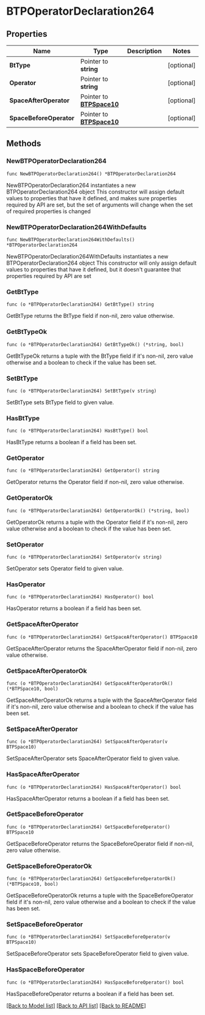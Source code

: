 # BTPOperatorDeclaration264

## Properties

Name | Type | Description | Notes
------------ | ------------- | ------------- | -------------
**BtType** | Pointer to **string** |  | [optional] 
**Operator** | Pointer to **string** |  | [optional] 
**SpaceAfterOperator** | Pointer to [**BTPSpace10**](BTPSpace-10.md) |  | [optional] 
**SpaceBeforeOperator** | Pointer to [**BTPSpace10**](BTPSpace-10.md) |  | [optional] 

## Methods

### NewBTPOperatorDeclaration264

`func NewBTPOperatorDeclaration264() *BTPOperatorDeclaration264`

NewBTPOperatorDeclaration264 instantiates a new BTPOperatorDeclaration264 object
This constructor will assign default values to properties that have it defined,
and makes sure properties required by API are set, but the set of arguments
will change when the set of required properties is changed

### NewBTPOperatorDeclaration264WithDefaults

`func NewBTPOperatorDeclaration264WithDefaults() *BTPOperatorDeclaration264`

NewBTPOperatorDeclaration264WithDefaults instantiates a new BTPOperatorDeclaration264 object
This constructor will only assign default values to properties that have it defined,
but it doesn't guarantee that properties required by API are set

### GetBtType

`func (o *BTPOperatorDeclaration264) GetBtType() string`

GetBtType returns the BtType field if non-nil, zero value otherwise.

### GetBtTypeOk

`func (o *BTPOperatorDeclaration264) GetBtTypeOk() (*string, bool)`

GetBtTypeOk returns a tuple with the BtType field if it's non-nil, zero value otherwise
and a boolean to check if the value has been set.

### SetBtType

`func (o *BTPOperatorDeclaration264) SetBtType(v string)`

SetBtType sets BtType field to given value.

### HasBtType

`func (o *BTPOperatorDeclaration264) HasBtType() bool`

HasBtType returns a boolean if a field has been set.

### GetOperator

`func (o *BTPOperatorDeclaration264) GetOperator() string`

GetOperator returns the Operator field if non-nil, zero value otherwise.

### GetOperatorOk

`func (o *BTPOperatorDeclaration264) GetOperatorOk() (*string, bool)`

GetOperatorOk returns a tuple with the Operator field if it's non-nil, zero value otherwise
and a boolean to check if the value has been set.

### SetOperator

`func (o *BTPOperatorDeclaration264) SetOperator(v string)`

SetOperator sets Operator field to given value.

### HasOperator

`func (o *BTPOperatorDeclaration264) HasOperator() bool`

HasOperator returns a boolean if a field has been set.

### GetSpaceAfterOperator

`func (o *BTPOperatorDeclaration264) GetSpaceAfterOperator() BTPSpace10`

GetSpaceAfterOperator returns the SpaceAfterOperator field if non-nil, zero value otherwise.

### GetSpaceAfterOperatorOk

`func (o *BTPOperatorDeclaration264) GetSpaceAfterOperatorOk() (*BTPSpace10, bool)`

GetSpaceAfterOperatorOk returns a tuple with the SpaceAfterOperator field if it's non-nil, zero value otherwise
and a boolean to check if the value has been set.

### SetSpaceAfterOperator

`func (o *BTPOperatorDeclaration264) SetSpaceAfterOperator(v BTPSpace10)`

SetSpaceAfterOperator sets SpaceAfterOperator field to given value.

### HasSpaceAfterOperator

`func (o *BTPOperatorDeclaration264) HasSpaceAfterOperator() bool`

HasSpaceAfterOperator returns a boolean if a field has been set.

### GetSpaceBeforeOperator

`func (o *BTPOperatorDeclaration264) GetSpaceBeforeOperator() BTPSpace10`

GetSpaceBeforeOperator returns the SpaceBeforeOperator field if non-nil, zero value otherwise.

### GetSpaceBeforeOperatorOk

`func (o *BTPOperatorDeclaration264) GetSpaceBeforeOperatorOk() (*BTPSpace10, bool)`

GetSpaceBeforeOperatorOk returns a tuple with the SpaceBeforeOperator field if it's non-nil, zero value otherwise
and a boolean to check if the value has been set.

### SetSpaceBeforeOperator

`func (o *BTPOperatorDeclaration264) SetSpaceBeforeOperator(v BTPSpace10)`

SetSpaceBeforeOperator sets SpaceBeforeOperator field to given value.

### HasSpaceBeforeOperator

`func (o *BTPOperatorDeclaration264) HasSpaceBeforeOperator() bool`

HasSpaceBeforeOperator returns a boolean if a field has been set.


[[Back to Model list]](../README.md#documentation-for-models) [[Back to API list]](../README.md#documentation-for-api-endpoints) [[Back to README]](../README.md)


